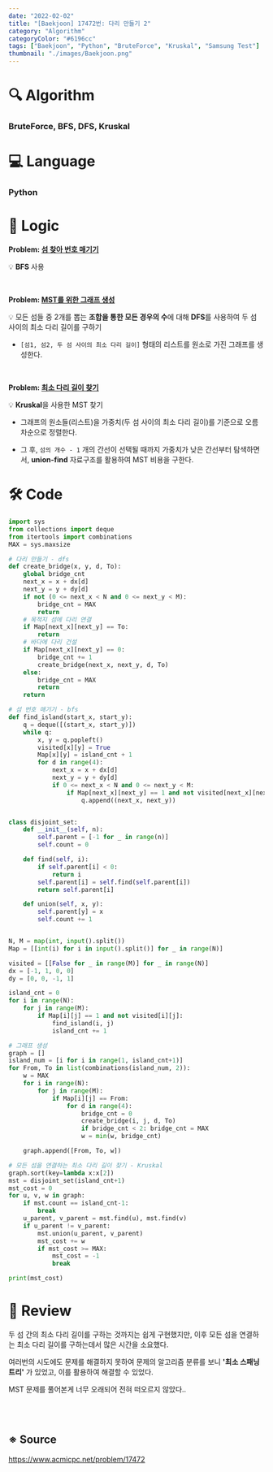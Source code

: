 ```yaml
---
date: "2022-02-02"
title: "[Baekjoon] 17472번: 다리 만들기 2"
category: "Algorithm"
categoryColor: "#6196cc"
tags: ["Baekjoon", "Python", "BruteForce", "Kruskal", "Samsung Test"]
thumbnail: "./images/Baekjoon.png"
---
```


# 🔍 Algorithm

### BruteForce, BFS, DFS, Kruskal

# 💻 Language

### Python

# 📍 Logic

**Problem: <u>섬 찾아 번호 매기기</u>**

💡 **BFS** 사용

<br />

**Problem: <u>MST를 위한 그래프 생성</u>**

💡 모든 섬들 중 2개를 뽑는 **조합을 통한 모든 경우의 수**에 대해 **DFS**를 사용하여 두 섬 사이의 최소 다리 길이를 구하기

- `[섬1, 섬2, 두 섬 사이의 최소 다리 길이]` 형태의 리스트를 원소로 가진 그래프를 생성한다.

<br />

**Problem: <u>최소 다리 길이 찾기</u>**

💡 **Kruskal**을 사용한 MST 찾기

- 그래프의 원소들(리스트)을 가중치(두 섬 사이의 최소 다리 길이)를 기준으로 오름차순으로 정렬한다.

- 그 후, `섬의 개수 - 1` 개의 간선이 선택될 때까지 가중치가 낮은 간선부터 탐색하면서, **union-find** 자료구조를 활용하여 MST 비용을 구한다.

# 🛠 Code

```python
import sys
from collections import deque
from itertools import combinations
MAX = sys.maxsize

# 다리 만들기 - dfs
def create_bridge(x, y, d, To):
    global bridge_cnt
    next_x = x + dx[d]
    next_y = y + dy[d]
    if not (0 <= next_x < N and 0 <= next_y < M):
        bridge_cnt = MAX
        return
    # 목적지 섬에 다리 연결
    if Map[next_x][next_y] == To:
        return
    # 바다에 다리 건설
    if Map[next_x][next_y] == 0:
        bridge_cnt += 1
        create_bridge(next_x, next_y, d, To)
    else:
        bridge_cnt = MAX
        return
    return 

# 섬 번호 매기기 - bfs
def find_island(start_x, start_y):
    q = deque([(start_x, start_y)])
    while q:
        x, y = q.popleft()
        visited[x][y] = True
        Map[x][y] = island_cnt + 1
        for d in range(4):
            next_x = x + dx[d]
            next_y = y + dy[d]
            if 0 <= next_x < N and 0 <= next_y < M:
                if Map[next_x][next_y] == 1 and not visited[next_x][next_y]:
                    q.append((next_x, next_y))


class disjoint_set:
    def __init__(self, n):
        self.parent = [-1 for _ in range(n)]
        self.count = 0

    def find(self, i):
        if self.parent[i] < 0:
            return i
        self.parent[i] = self.find(self.parent[i])
        return self.parent[i]

    def union(self, x, y):
        self.parent[y] = x
        self.count += 1


N, M = map(int, input().split())
Map = [[int(i) for i in input().split()] for _ in range(N)]

visited = [[False for _ in range(M)] for _ in range(N)]
dx = [-1, 1, 0, 0]
dy = [0, 0, -1, 1]

island_cnt = 0
for i in range(N):
    for j in range(M):
        if Map[i][j] == 1 and not visited[i][j]:
            find_island(i, j)
            island_cnt += 1

# 그래프 생성
graph = []
island_num = [i for i in range(1, island_cnt+1)]
for From, To in list(combinations(island_num, 2)):
    w = MAX
    for i in range(N):
        for j in range(M):
            if Map[i][j] == From:
                for d in range(4):
                    bridge_cnt = 0
                    create_bridge(i, j, d, To)
                    if bridge_cnt < 2: bridge_cnt = MAX
                    w = min(w, bridge_cnt)

    graph.append([From, To, w])

# 모든 섬을 연결하는 최소 다리 길이 찾기 - Kruskal
graph.sort(key=lambda x:x[2])
mst = disjoint_set(island_cnt+1)
mst_cost = 0
for u, v, w in graph:
    if mst.count == island_cnt-1:
        break
    u_parent, v_parent = mst.find(u), mst.find(v)
    if u_parent != v_parent:
        mst.union(u_parent, v_parent)
        mst_cost += w
        if mst_cost >= MAX:
            mst_cost = -1
            break

print(mst_cost)
```

# 📝 Review

두 섬 간의 최소 다리 길이를 구하는 것까지는 쉽게 구현했지만, 이후 모든 섬을 연결하는 최소 다리 길이를 구하는데서 많은 시간을 소요했다.

여러번의 시도에도 문제를 해결하지 못하여 문제의 알고리즘 분류를 보니 **'최소 스패닝 트리'** 가 있었고, 이를 활용하여 해결할 수 있었다.

MST 문제를 풀어본게 너무 오래되어 전혀 떠오르지 않았다..

<br />
<br />

## ※ Source

https://www.acmicpc.net/problem/17472
